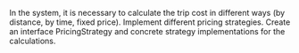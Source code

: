 In the system, it is necessary to calculate the trip cost in different ways (by distance, by time, fixed price). Implement different pricing strategies. Create an interface PricingStrategy and concrete strategy implementations for the calculations.
